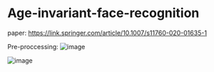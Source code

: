 ﻿# Age-invariant-face-recognition
paper: https://link.springer.com/article/10.1007/s11760-020-01635-1

Pre-proccessing:
![image](https://user-images.githubusercontent.com/54143711/135315895-e9eea182-4c0f-4063-a877-cb16eed3f03a.png)

![image](https://user-images.githubusercontent.com/54143711/135315985-781b475a-55e3-4c10-ac95-d40e6d82121e.png)
